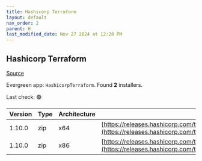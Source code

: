 ```yaml
---
title: Hashicorp Terraform
layout: default
nav_order: 2
parent: H
last_modified_date: Nov 27 2024 at 12:20 PM
---
```


## Hashicorp Terraform

[Source](https://www.terraform.io/)

Evergreen app: `HashicorpTerraform`. Found **2** installers.

Last check: 🟢

| Version | Type | Architecture | URI                                                                                                                                                                      |
| ------- | ---- | ------------ | ------------------------------------------------------------------------------------------------------------------------------------------------------------------------ |
| 1.10.0  | zip  | x64          | [https://releases.hashicorp.com/terraform/1.10.0/terraform_1.10.0_windows_amd64.zip](https://releases.hashicorp.com/terraform/1.10.0/terraform_1.10.0_windows_amd64.zip) |
| 1.10.0  | zip  | x86          | [https://releases.hashicorp.com/terraform/1.10.0/terraform_1.10.0_windows_386.zip](https://releases.hashicorp.com/terraform/1.10.0/terraform_1.10.0_windows_386.zip)     |

